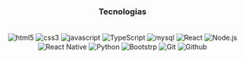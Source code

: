 <div id="badges" align="center">

  <h3> Tecnologias </h3>
  
 </div>

<div id="badges" align="center" style="display: inline_block"></br>
<img align="center" alt="html5" src="https://img.shields.io/badge/HTML5-E34F26?style=for-the-badge&logo=html5&logoColor=white">
<img align="center" alt="css3" src="https://img.shields.io/badge/CSS3-1572B6?style=for-the-badge&logo=css3&logoColor=white">
<img align="center" alt="javascript" src="https://img.shields.io/badge/JavaScript-F7DF1E?style=for-the-badge&logo=javascript&logoColor=black">
<img align="center" alt="TypeScript" src="https://img.shields.io/badge/TypeScript-007ACC?style=for-the-badge&logo=typescript&logoColor=white">
<img align="center" alt="mysql" src="https://img.shields.io/badge/MySQL-00000F?style=for-the-badge&logo=mysql&logoColor=white">
<img align="center" alt="React" src="https://img.shields.io/badge/React-20232A?style=for-the-badge&logo=react&logoColor=61DAFB">
<img align="center" alt="Node.js" src="https://img.shields.io/badge/Node.js-43853D?style=for-the-badge&logo=node.js&logoColor=white">
<img align="center" alt="React Native" src="https://img.shields.io/badge/React_Native-20232A?style=for-the-badge&logo=react&logoColor=61DAFB">
<img align="center" alt="Python" src="https://img.shields.io/badge/Python-007ACC?style=for-the-badge&logo=python&logoColor=white">
<img align="center" alt="Bootstrp" src="https://img.shields.io/badge/Bootstrap-563D7C?style=for-the-badge&logo=bootstrap&logoColor=white">
<img align="center" alt="Git" src="https://img.shields.io/badge/Git-E34F26?style=for-the-badge&logo=git&logoColor=white">
<img align="center" alt="Github" src="https://img.shields.io/badge/GitHub-100000?style=for-the-badge&logo=github&logoColor=white">

</div>
